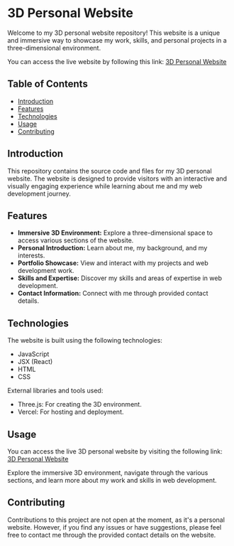 # 3D Personal Website

Welcome to my 3D personal website repository! This website is a unique and immersive way to showcase my work, skills, and personal projects in a three-dimensional environment.

You can access the live website by following this link: [3D Personal Website](https://3-dpersonal-website.vercel.app/)

## Table of Contents

- [Introduction](#introduction)
- [Features](#features)
- [Technologies](#technologies)
- [Usage](#usage)
- [Contributing](#contributing)

## Introduction

This repository contains the source code and files for my 3D personal website. The website is designed to provide visitors with an interactive and visually engaging experience while learning about me and my web development journey.

## Features

- **Immersive 3D Environment:** Explore a three-dimensional space to access various sections of the website.
- **Personal Introduction:** Learn about me, my background, and my interests.
- **Portfolio Showcase:** View and interact with my projects and web development work.
- **Skills and Expertise:** Discover my skills and areas of expertise in web development.
- **Contact Information:** Connect with me through provided contact details.

## Technologies

The website is built using the following technologies:

- JavaScript
- JSX (React)
- HTML
- CSS

External libraries and tools used:

- Three.js: For creating the 3D environment.
- Vercel: For hosting and deployment.

## Usage

You can access the live 3D personal website by visiting the following link: [3D Personal Website](https://3-dpersonal-website.vercel.app/)

Explore the immersive 3D environment, navigate through the various sections, and learn more about my work and skills in web development.

## Contributing

Contributions to this project are not open at the moment, as it's a personal website. However, if you find any issues or have suggestions, please feel free to contact me through the provided contact details on the website.


